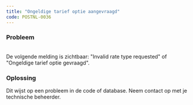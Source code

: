```yaml
---
title: "Ongeldige tarief optie aangevraagd"
code: POSTNL-0036
---
```


<div class="columnLayout single" data-layout="single">
<div class="cell normal" data-type="normal">
<div class="innerCell">
<p><h3>Probleem</h3><br>De volgende melding is zichtbaar: "Invalid rate type requested" of "Ongeldige tarief optie gevraagd".</p><p><h3>Oplossing</h3></p><p>Dit wijst op een probleem in de code of database. Neem contact op met je technische beheerder.</p></div>
</div>
</div>